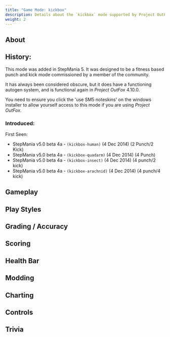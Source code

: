 ```yaml
---
title: "Game Mode: kickbox"
description: Details about the `kickbox` mode supported by Project OutFox.
weight: 2
---
```



<!--
insert picture of gameplay 
-->

## About

## History:

This mode was added in StepMania 5. It was designed to be a fitness based punch and kick mode commissioned by a member of the community.

It has always been considered obscure, but it does have a functioning autogen system, and is functional again in _Project OutFox_ 4.10.0. 

You need to ensure you click the 'use SM5 noteskins' on the windows installer to allow yourself access to this mode if you are using _Project OutFox_.

### Introduced:

First Seen:
 * StepMania v5.0 beta 4a - ``(kickbox-human)`` (4 Dec 2014) (2 Punch/2 Kick)
 * StepMania v5.0 beta 4a - ``(kickbox-quadarm)`` (4 Dec 2014) (4 Punch)
 * StepMania v5.0 beta 4a - ``(kickbox-insect)`` (4 Dec 2014) (4 punch/2 kick)
 * StepMania v5.0 beta 4a - ``(kickbox-arachnid)`` (4 Dec 2014) (4 punch/4 kick)

## Gameplay

## Play Styles

## Grading / Accuracy

## Scoring

## Health Bar

## Modding

## Charting

## Controls

## Trivia

